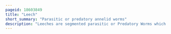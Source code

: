 ```yaml
---
pageid: 18603849
title: "Leech"
short_summary: "Parasitic or predatory annelid worms"
description: "Leeches are segmented parasitic or Predatory Worms which comprise the Subclass Hirudinea within the Annelida Phylum. They are closely related to the Oligochaetes which include the Earthworm and like them have soft Muscular segmented Bodies which can extend and Contract. Both Groups are Hermaphrodites and have a Clitellum, but leeches typically differ from the Oligochaetes in having Suckers at both Ends and in having ring Markings that do not correspond with their internal Segmentation. The Body is muscular and relatively solid, and the Coelom, the spacious Body Cavity found in other Annelids, is reduced to small Channels."
---
```

